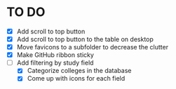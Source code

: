 # TO DO
- [x] Add scroll to top button
- [x] Add scroll to top button to the table on desktop
- [x] Move favicons to a subfolder to decrease the clutter
- [x] Make GitHub ribbon sticky
- [ ] Add filtering by study field
    - [x] Categorize colleges in the database
    - [x] Come up with icons for each field